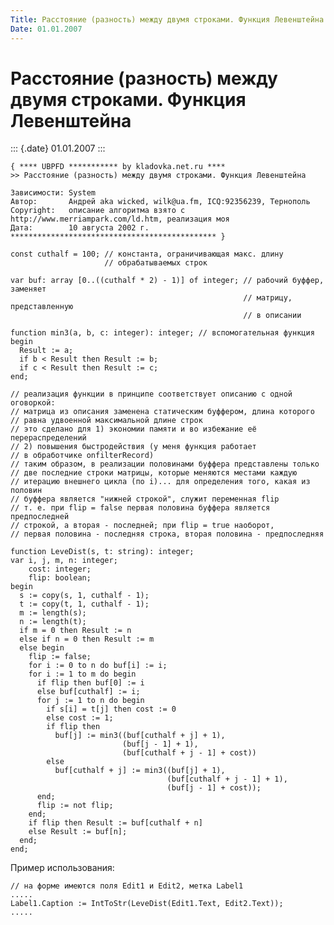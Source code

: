 ```yaml
---
Title: Расстояние (разность) между двумя строками. Функция Левенштейна
Date: 01.01.2007
---
```



Расстояние (разность) между двумя строками. Функция Левенштейна
===============================================================

::: {.date}
01.01.2007
:::

    { **** UBPFD *********** by kladovka.net.ru ****
    >> Расстояние (разность) между двумя строками. Функция Левенштейна
     
    Зависимости: System
    Автор:       Андрей aka wicked, wilk@ua.fm, ICQ:92356239, Тернополь
    Copyright:   описание алгоритма взято с http://www.merriampark.com/ld.htm, реализация моя
    Дата:        10 августа 2002 г.
    ********************************************** }
     
    const cuthalf = 100; // константа, ограничивающая макс. длину 
                         // обрабатываемых строк
     
    var buf: array [0..((cuthalf * 2) - 1)] of integer; // рабочий буффер, заменяет 
                                                        // матрицу, представленную
                                                        // в описании
     
    function min3(a, b, c: integer): integer; // вспомогательная функция
    begin
      Result := a;
      if b < Result then Result := b;
      if c < Result then Result := c;
    end;
     
    // реализация функции в принципе соответствует описанию с одной оговоркой:
    // матрица из описания заменена статическим буффером, длина которого 
    // равна удвоенной максимальной длине строк
    // это сделано для 1) экономии памяти и во избежание её перераспределений
    // 2) повышения быстродействия (у меня функция работает 
    // в обработчике onfilterRecord)
    // таким образом, в реализации половинами буффера представлены только 
    // две последние строки матрицы, которые меняются местами каждую 
    // итерацию внешнего цикла (по i)... для определения того, какая из половин 
    // буффера является "нижней строкой", служит переменная flip
    // т. е. при flip = false первая половина буффера является предпоследней
    // строкой, а вторая - последней; при flip = true наоборот, 
    // первая половина - последняя строка, вторая половина - предпоследняя
     
    function LeveDist(s, t: string): integer; 
    var i, j, m, n: integer;
        cost: integer;
        flip: boolean; 
    begin
      s := copy(s, 1, cuthalf - 1);
      t := copy(t, 1, cuthalf - 1);
      m := length(s);
      n := length(t);
      if m = 0 then Result := n
      else if n = 0 then Result := m
      else begin
        flip := false;
        for i := 0 to n do buf[i] := i;
        for i := 1 to m do begin
          if flip then buf[0] := i
          else buf[cuthalf] := i;
          for j := 1 to n do begin
            if s[i] = t[j] then cost := 0
            else cost := 1;
            if flip then
              buf[j] := min3((buf[cuthalf + j] + 1), 
                             (buf[j - 1] + 1), 
                             (buf[cuthalf + j - 1] + cost))
            else
              buf[cuthalf + j] := min3((buf[j] + 1), 
                                       (buf[cuthalf + j - 1] + 1), 
                                       (buf[j - 1] + cost));
          end;
          flip := not flip;
        end;
        if flip then Result := buf[cuthalf + n]
        else Result := buf[n];
      end;
    end; 

Пример использования:

    // на форме имеются поля Edit1 и Edit2, метка Label1
    .....
    Label1.Caption := IntToStr(LeveDist(Edit1.Text, Edit2.Text));
    ..... 
